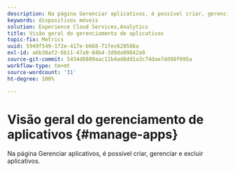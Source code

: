 ```yaml
---
description: Na página Gerenciar aplicativos, é possível criar, gerenciar e excluir aplicativos.
keywords: dispositivos móveis
solution: Experience Cloud Services,Analytics
title: Visão geral do gerenciamento de aplicativos
topic-fix: Metrics
uuid: 5949f549-172e-417e-b668-71fec628586a
exl-id: a6b38af2-6b11-47a9-84b4-3d9da09842a9
source-git-commit: 5434d8809aac11b4ad6dd1a3c74dae7dd98f095a
workflow-type: tm+mt
source-wordcount: '31'
ht-degree: 100%

---
```


# Visão geral do gerenciamento de aplicativos {#manage-apps}

Na página Gerenciar aplicativos, é possível criar, gerenciar e excluir aplicativos.
